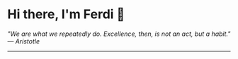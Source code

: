 <h1>Hi there, I'm Ferdi 👋</h1>

<p><em>
  "We are what we repeatedly do. Excellence, then, is not an act, but a habit." — Aristotle
</em></p>

---

